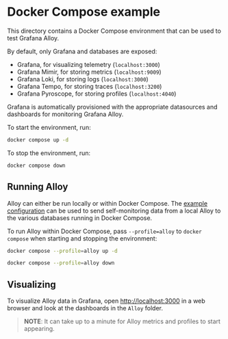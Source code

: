 # Docker Compose example

This directory contains a Docker Compose environment that can be used to test
Grafana Alloy.

By default, only Grafana and databases are exposed:

* Grafana, for visualizing telemetry (`localhost:3000`)
* Grafana Mimir, for storing metrics (`localhost:9009`)
* Grafana Loki, for storing logs (`localhost:3000`)
* Grafana Tempo, for storing traces (`localhost:3200`)
* Grafana Pyroscope, for storing profiles (`localhost:4040`)

Grafana is automatically provisioned with the appropriate datasources and
dashboards for monitoring Grafana Alloy.

To start the environment, run:

```bash
docker compose up -d
```

To stop the environment, run:

```bash
docker compose down
```

## Running Alloy

Alloy can either be run locally or within Docker Compose. The [example
configuration](./config/alloy/config.alloy) can be used to send self-monitoring
data from a local Alloy to the various databases running in Docker Compose.

To run Alloy within Docker Compose, pass `--profile=alloy` to `docker compose`
when starting and stopping the environment:

```bash
docker compose --profile=alloy up -d
```

```bash
docker compose --profile=alloy down
```

## Visualizing

To visualize Alloy data in Grafana, open <http://localhost:3000> in a web
browser and look at the dashboards in the `Alloy` folder.

> **NOTE**: It can take up to a minute for Alloy metrics and profiles to start
> appearing.
